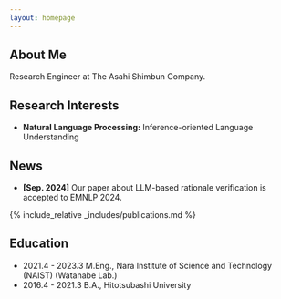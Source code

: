 ```yaml
---
layout: homepage
---
```


## About Me

Research Engineer at The Asahi Shimbun Company.

## Research Interests

- **Natural Language Processing:** Inference-oriented Language Understanding 

## News

- **[Sep. 2024]** Our paper about LLM-based rationale verification is accepted to EMNLP 2024.

{% include_relative _includes/publications.md %}

<!--
{% include_relative _includes/services.md %}
-->

## Education
- 2021.4 - 2023.3 M.Eng., Nara Institute of Science and Technology (NAIST) (Watanabe Lab.)
- 2016.4 - 2021.3 B.A., Hitotsubashi University
